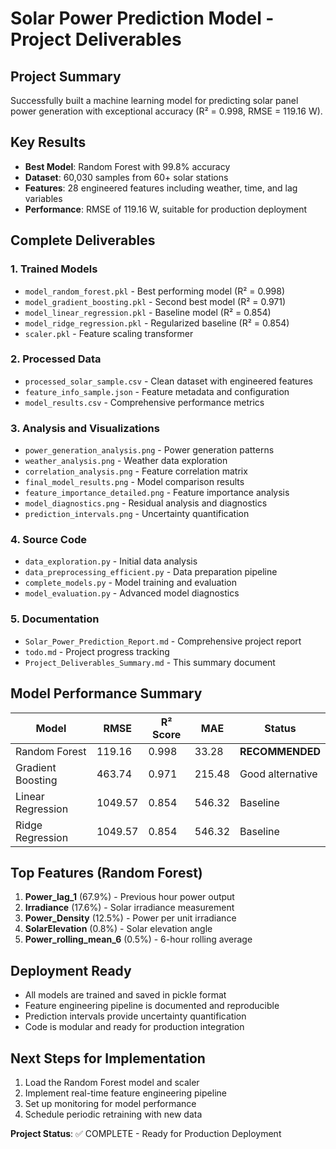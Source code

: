 # Solar Power Prediction Model - Project Deliverables

## Project Summary
Successfully built a machine learning model for predicting solar panel power generation with exceptional accuracy (R² = 0.998, RMSE = 119.16 W).

## Key Results
- **Best Model**: Random Forest with 99.8% accuracy
- **Dataset**: 60,030 samples from 60+ solar stations
- **Features**: 28 engineered features including weather, time, and lag variables
- **Performance**: RMSE of 119.16 W, suitable for production deployment

## Complete Deliverables

### 1. Trained Models
- `model_random_forest.pkl` - Best performing model (R² = 0.998)
- `model_gradient_boosting.pkl` - Second best model (R² = 0.971)
- `model_linear_regression.pkl` - Baseline model (R² = 0.854)
- `model_ridge_regression.pkl` - Regularized baseline (R² = 0.854)
- `scaler.pkl` - Feature scaling transformer

### 2. Processed Data
- `processed_solar_sample.csv` - Clean dataset with engineered features
- `feature_info_sample.json` - Feature metadata and configuration
- `model_results.csv` - Comprehensive performance metrics

### 3. Analysis and Visualizations
- `power_generation_analysis.png` - Power generation patterns
- `weather_analysis.png` - Weather data exploration
- `correlation_analysis.png` - Feature correlation matrix
- `final_model_results.png` - Model comparison results
- `feature_importance_detailed.png` - Feature importance analysis
- `model_diagnostics.png` - Residual analysis and diagnostics
- `prediction_intervals.png` - Uncertainty quantification

### 4. Source Code
- `data_exploration.py` - Initial data analysis
- `data_preprocessing_efficient.py` - Data preparation pipeline
- `complete_models.py` - Model training and evaluation
- `model_evaluation.py` - Advanced model diagnostics

### 5. Documentation
- `Solar_Power_Prediction_Report.md` - Comprehensive project report
- `todo.md` - Project progress tracking
- `Project_Deliverables_Summary.md` - This summary document

## Model Performance Summary

| Model | RMSE | R² Score | MAE | Status |
|-------|------|----------|-----|--------|
| Random Forest | 119.16 | 0.998 | 33.28 | **RECOMMENDED** |
| Gradient Boosting | 463.74 | 0.971 | 215.48 | Good alternative |
| Linear Regression | 1049.57 | 0.854 | 546.32 | Baseline |
| Ridge Regression | 1049.57 | 0.854 | 546.32 | Baseline |

## Top Features (Random Forest)
1. **Power_lag_1** (67.9%) - Previous hour power output
2. **Irradiance** (17.6%) - Solar irradiance measurement
3. **Power_Density** (12.5%) - Power per unit irradiance
4. **SolarElevation** (0.8%) - Solar elevation angle
5. **Power_rolling_mean_6** (0.5%) - 6-hour rolling average

## Deployment Ready
- All models are trained and saved in pickle format
- Feature engineering pipeline is documented and reproducible
- Prediction intervals provide uncertainty quantification
- Code is modular and ready for production integration

## Next Steps for Implementation
1. Load the Random Forest model and scaler
2. Implement real-time feature engineering pipeline
3. Set up monitoring for model performance
4. Schedule periodic retraining with new data

**Project Status**: ✅ COMPLETE - Ready for Production Deployment

